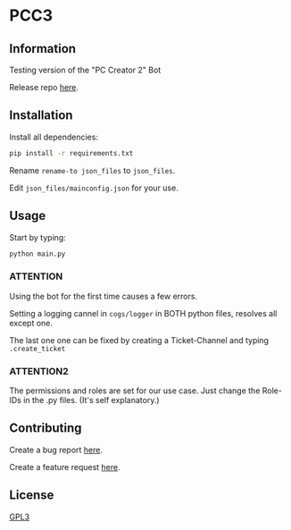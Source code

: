 # PCC3

## Information

Testing version of the "PC Creator 2" Bot

Release repo [here](https://github.com/YES-German/PC_Creator_2).

## Installation

Install all dependencies:
```bash
pip install -r requirements.txt
```
Rename ```rename-to json_files``` to ```json_files```.

Edit ```json_files/mainconfig.json``` for your use.


## Usage

Start by typing:
```bash
python main.py
```
### ATTENTION
Using the bot for the first time causes a few errors.

Setting a logging cannel in ```cogs/logger``` in BOTH python files, resolves all except one.

The last one one can be fixed by creating a Ticket-Channel and typing ```.create_ticket```

### ATTENTION2
The permissions and roles are set for our use case. Just change the Role-IDs in the .py files. (It's self explanatory.)

## Contributing
Create a bug report [here](https://github.com/SleepyYui/PCC3/issues/new?assignees=&labels=&template=bug_report.md&title=).

Create a feature request [here](https://github.com/SleepyYui/PCC3/issues/new?assignees=&labels=&template=feature_request.md&title=).

## License
[GPL3](https://www.gnu.org/licenses/gpl-3.0.en.html)
